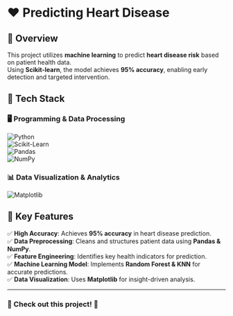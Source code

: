 # ❤️ Predicting Heart Disease

## 📌 Overview  
This project utilizes **machine learning** to predict **heart disease risk** based on patient health data.  
Using **Scikit-learn**, the model achieves **95% accuracy**, enabling early detection and targeted intervention.

## 🚀 Tech Stack  
### 🖥 Programming & Data Processing  
![Python](https://img.shields.io/badge/Python-3776AB?style=for-the-badge&logo=python&logoColor=white)  
![Scikit-Learn](https://img.shields.io/badge/Scikit--Learn-F7931E?style=for-the-badge&logo=scikitlearn&logoColor=white)  
![Pandas](https://img.shields.io/badge/Pandas-150458?style=for-the-badge&logo=pandas&logoColor=white)  
![NumPy](https://img.shields.io/badge/NumPy-013243?style=for-the-badge&logo=numpy&logoColor=white)

### 📊 Data Visualization & Analytics  
![Matplotlib](https://img.shields.io/badge/Matplotlib-3776AB?style=for-the-badge&logo=python&logoColor=white)  

## 🔑 Key Features  
✅ **High Accuracy**: Achieves **95% accuracy** in heart disease prediction.  
✅ **Data Preprocessing**: Cleans and structures patient data using **Pandas & NumPy**.  
✅ **Feature Engineering**: Identifies key health indicators for prediction.  
✅ **Machine Learning Model**: Implements **Random Forest & KNN** for accurate predictions.  
✅ **Data Visualization**: Uses **Matplotlib** for insight-driven analysis.  

---

### 📢 Check out this project! 🚀
